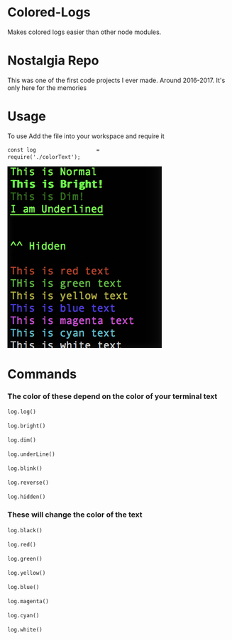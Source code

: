 # Colored-Logs
Makes colored logs easier than other node modules.

# Nostalgia Repo
This was one of the first code projects I ever made. Around 2016-2017. It's only here for the memories

# Usage
To use Add the file into your workspace and require it 

```
const log                   =                      require('./colorText');
```

![](example.png)


# Commands

### The color of these depend on the color of your terminal text
```
log.log()

log.bright()

log.dim()

log.underLine()

log.blink()

log.reverse()

log.hidden()
```


### These will change the color of the text
```
log.black()

log.red()

log.green()

log.yellow()

log.blue()

log.magenta()

log.cyan()

log.white()
````


